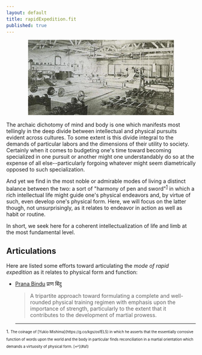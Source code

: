 ```yaml
---
layout: default
title: rapidExpedition.fit
published: true
---
```


<p align="center">
 <img src="../../public/img/oldGym.jpg">
</p>


The archaic dichotomy of mind and body is one which manifests most tellingly in the deep divide between intellectual and physical pursuits evident across cultures.  To some extent is this divide integral to the demands of particular labors and the dimensions of their utility to society.  Certainly when it comes to budgeting one's time toward becoming specialized in one pursuit or another might one understandably do so at the expense of all else--particularly forgoing whatever might seem diametrically opposed to such specialization.

And yet we find in the most noble or admirable modes of living a distinct balance between the two: a sort of "harmony of pen and sword"<sup id="a1">[1](#f1)</sup> in which a rich intellectual life might guide one's physical endeavors and, by virtue of such, even develop one's physical form.  Here, we will focus on the latter though, not unsurprisingly, as it relates to endeavor in action as well as habit or routine.

In short, we seek here for a coherent intellectualization of life and limb at the most fundamental level.

## Articulations
Here are listed some efforts toward articulating the *mode of rapid expedition* as it relates to physical form and function:

* [Prana Bindu](/wayPoint/pranaBindu) प्राण बिंदु
  > A tripartite approach toward formulating a complete and well-rounded physical training regimen with emphasis upon the importance of strength, particularly to the extent that it contributes to the development of martial prowess.


  ---

<sup>
1. <small id="f1"> The coinage of [Yukio Mishima](https://g.co/kgs/osfEL5) in which he asserts that the essentially corrosive function of words upon the world and the body in particular finds reconciliation in a martial orientation which demands a virtuosity of physical form. [↩](#a1)</small>
